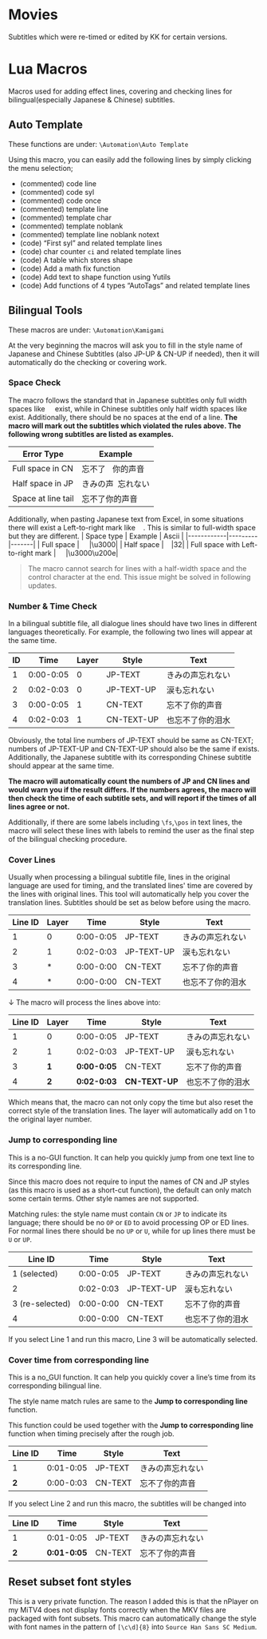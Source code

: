 # Movies

Subtitles which were re-timed or edited by KK for certain versions.

# Lua Macros

Macros used for adding effect lines, covering and checking lines for bilingual(especially Japanese & Chinese) subtitles.

## Auto Template

These functions are under: `\Automation\Auto Template`

Using this macro, you can easily add the following lines by simply clicking the menu selection;

- (commented) code line
- (commented) code syl
- (commented) code once
- (commented) template line
- (commented) template char
- (commented) template noblank
- (commented) template line noblank notext
- (code) “First syl” and related template lines
- (code) char counter `ci` and related template lines
- (code) A table which stores shape
- (code) Add a math fix function
- (code) Add text to shape function using Yutils
- (code) Add functions of 4 types “AutoTags” and related template lines



## Bilingual Tools

These macros are under: `\Automation\Kamigami`

At the very beginning the macros will ask you to fill in the style name of Japanese and Chinese Subtitles (also JP-UP & CN-UP if needed), then it will automatically do the checking or covering work.

###  Space Check

The macro follows the standard that in Japanese subtitles only full width spaces like `　` exist, while in Chinese subtitles only half width spaces like ` ` exist. Additionally, there should be no spaces at the end of a line.
**The macro will mark out the subtitles which violated the rules above. The following wrong subtitles are listed as examples.**

| Error Type       | Example |
|------------------|---------|
| Full space in CN | 忘不了`　`你的声音  |
| Half space in JP | きみの声` `忘れない|
| Space at line tail | 忘不了你的声音` ` |

Additionally, when pasting Japanese text from Excel, in some situations there will exist a Left-to-right mark like `　`. This is similar to full-width space but they are different.
| Space type | Example | Ascii |
|------------|---------|-------|
| Full space | `　` |\u3000|
| Half space | ` ` |32|
| Full space with Left-to-right mark | `　‎` |\u3000\u200e|

> The macro cannot search for lines with a half-width space and the control character at the end. This issue might be solved in following updates.

### Number & Time Check

In a bilingual subtitle file, all dialogue lines should have two lines in different languages theoretically. For example, the following two lines will appear at the same time.

| ID |Time| Layer | Style | Text |
|----|----|-------|-------|------|
| 1  |0:00-0:05|  0    |JP-TEXT|きみの声忘れない|
| 2  |0:02-0:03|  0    |JP-TEXT-UP|涙も忘れない|
| 3  |0:00-0:05|  1    |CN-TEXT|忘不了你的声音|
| 4  |0:02-0:03|  1    |CN-TEXT-UP|也忘不了你的泪水|

Obviously, the total line numbers of JP-TEXT should be same as CN-TEXT; numbers of JP-TEXT-UP and CN-TEXT-UP should also be the same if exists. Additionally, the Japanese subtitle with its corresponding Chinese subtitle should appear at the same time.

**The macro will automatically count the numbers of JP and CN lines and would warn you if the result differs. If the numbers agrees, the macro will then check the time of each subtitle sets, and will report if the times of all lines agree or not.**

Additionally, if there are some labels including `\fs`,`\pos` in text lines, the macro will select these lines with labels to remind the user as the final step of the bilingual checking procedure.

### Cover Lines

Usually when processing a bilingual subtitle file, lines in the original language are used for timing, and the translated lines' time are covered by the lines with original lines. This tool will automatically help you cover the translation lines. Subtitles should be set as below before using the macro.

| Line ID |Layer|Time| Style | Text |
|----|----|-------|------|------|
| 1  |0|0:00-0:05|JP-TEXT|きみの声忘れない|
| 2  |1|0:02-0:03|JP-TEXT-UP|涙も忘れない|
| 3  |*|0:00-0:00|CN-TEXT|忘不了你的声音|
| 4  |*|0:00-0:00|CN-TEXT|也忘不了你的泪水|

↓ The macro will process the lines above into:

| Line ID |Layer|Time| Style | Text |
|----|-----|----|-------|------|
| 1  |0|0:00-0:05|JP-TEXT|きみの声忘れない|
| 2  |1|0:02-0:03|JP-TEXT-UP|涙も忘れない|
| 3  |**1**|**0:00-0:05**|CN-TEXT|忘不了你的声音|
| 4  |**2**|**0:02-0:03**|**CN-TEXT-UP**|也忘不了你的泪水|

Which means that, the macro can not only copy the time but also reset the correct style of the translation lines. The layer will automatically add on 1 to the original layer number.

### Jump to corresponding line

This is a no-GUI function. It can help you quickly jump from one text line to its corresponding line.

Since this macro does not require to input the names of CN and JP styles (as this macro is used as a short-cut function), the default can only match some certain terms. Other style names are not supported.

Matching rules: the style name must contain `CN` or `JP` to indicate its language; there should be no `OP` or `ED` to avoid processing OP or ED lines. For normal lines there should be no `UP` or `U`, while for up lines there must be `U` or `UP`.

| Line ID         | Time      | Style      | Text             |
| --------------- | --------- | ---------- | ---------------- |
| 1 (selected)    | 0:00-0:05 | JP-TEXT    | きみの声忘れない |
| 2               | 0:02-0:03 | JP-TEXT-UP | 涙も忘れない     |
| 3 (re-selected) | 0:00-0:00 | CN-TEXT    | 忘不了你的声音   |
| 4               | 0:00-0:00 | CN-TEXT    | 也忘不了你的泪水 |

If you select Line 1 and run this macro, Line 3 will be automatically selected.

### Cover time from corresponding line

This is a no_GUI function. It can help you quickly cover a line’s time from its corresponding bilingual line.

The style name match rules are same to the **Jump to corresponding line** function.

This function could be used together with the **Jump to corresponding line** function when timing precisely after the rough job.

| Line ID | Time      | Style   | Text             |
| ------- | --------- | ------- | ---------------- |
| 1       | 0:01-0:05 | JP-TEXT | きみの声忘れない |
| **2**   | 0:00-0:03 | CN-TEXT | 忘不了你的声音   |

If you select Line 2 and run this macro, the subtitles will be changed into

| Line ID | Time          | Style   | Text             |
| ------- | ------------- | ------- | ---------------- |
| 1       | 0:01-0:05     | JP-TEXT | きみの声忘れない |
| **2**   | **0:01-0:05** | CN-TEXT | 忘不了你的声音   |

## Reset subset font styles

This is a very private function. The reason I added this is that the nPlayer on my MiTV4 does not display fonts correctly when the MKV files are packaged with font subsets. This macro can automatically change the style with font names in the pattern of `[\c\d]{8}` into `Source Han Sans SC Medium`.

